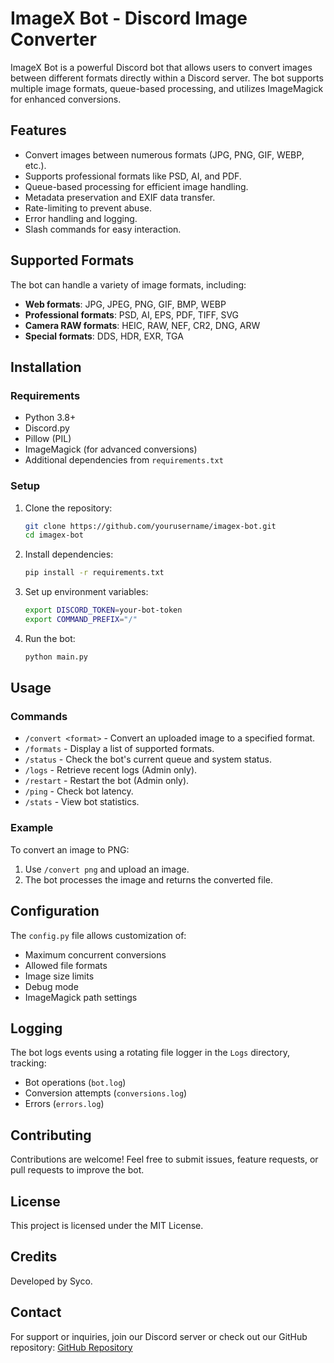 # ImageX Bot - Discord Image Converter

ImageX Bot is a powerful Discord bot that allows users to convert images between different formats directly within a Discord server. The bot supports multiple image formats, queue-based processing, and utilizes ImageMagick for enhanced conversions.

## Features

- Convert images between numerous formats (JPG, PNG, GIF, WEBP, etc.).
- Supports professional formats like PSD, AI, and PDF.
- Queue-based processing for efficient image handling.
- Metadata preservation and EXIF data transfer.
- Rate-limiting to prevent abuse.
- Error handling and logging.
- Slash commands for easy interaction.

## Supported Formats

The bot can handle a variety of image formats, including:
- **Web formats**: JPG, JPEG, PNG, GIF, BMP, WEBP
- **Professional formats**: PSD, AI, EPS, PDF, TIFF, SVG
- **Camera RAW formats**: HEIC, RAW, NEF, CR2, DNG, ARW
- **Special formats**: DDS, HDR, EXR, TGA

## Installation

### Requirements
- Python 3.8+
- Discord.py
- Pillow (PIL)
- ImageMagick (for advanced conversions)
- Additional dependencies from `requirements.txt`

### Setup

1. Clone the repository:
   ```sh
   git clone https://github.com/yourusername/imagex-bot.git
   cd imagex-bot
   ```

2. Install dependencies:
   ```sh
   pip install -r requirements.txt
   ```

3. Set up environment variables:
   ```sh
   export DISCORD_TOKEN=your-bot-token
   export COMMAND_PREFIX="/"
   ```

4. Run the bot:
   ```sh
   python main.py
   ```

## Usage

### Commands

- `/convert <format>` - Convert an uploaded image to a specified format.
- `/formats` - Display a list of supported formats.
- `/status` - Check the bot's current queue and system status.
- `/logs` - Retrieve recent logs (Admin only).
- `/restart` - Restart the bot (Admin only).
- `/ping` - Check bot latency.
- `/stats` - View bot statistics.

### Example
To convert an image to PNG:
1. Use `/convert png` and upload an image.
2. The bot processes the image and returns the converted file.

## Configuration

The `config.py` file allows customization of:
- Maximum concurrent conversions
- Allowed file formats
- Image size limits
- Debug mode
- ImageMagick path settings

## Logging

The bot logs events using a rotating file logger in the `Logs` directory, tracking:
- Bot operations (`bot.log`)
- Conversion attempts (`conversions.log`)
- Errors (`errors.log`)

## Contributing

Contributions are welcome! Feel free to submit issues, feature requests, or pull requests to improve the bot.

## License

This project is licensed under the MIT License.

## Credits

Developed by Syco.

## Contact
For support or inquiries, join our Discord server or check out our GitHub repository: [GitHub Repository](https://github.com/Syco13?tab=repositories)

